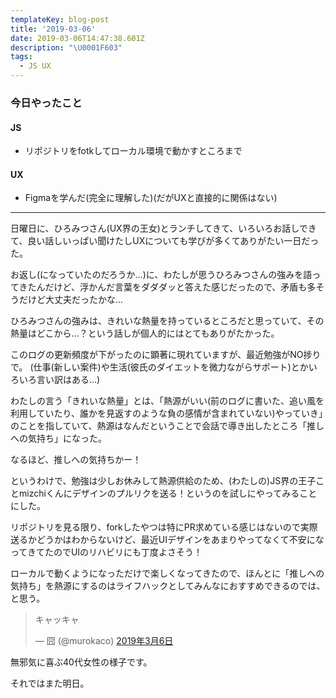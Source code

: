 ```yaml
---
templateKey: blog-post
title: '2019-03-06'
date: 2019-03-06T14:47:38.601Z
description: "\U0001F603"
tags:
  - JS UX
---
```

### 今日やったこと
#### JS

* リポジトリをfotkしてローカル環境で動かすところまで

#### UX

* Figmaを学んだ(完全に理解した)(だがUXと直接的に関係はない)

-----

日曜日に、ひろみつさん(UX界の王女)とランチしてきて、いろいろお話しできて、良い話しいっぱい聞けたしUXについても学びが多くてありがたい一日だった。


お返し(になっていたのだろうか…)に、わたしが思うひろみつさんの強みを語ってきたんだけど、浮かんだ言葉をダダダッと答えた感じだったので、矛盾も多そうだけど大丈夫だったかな…


ひろみつさんの強みは、きれいな熱量を持っているところだと思っていて、その熱量はどこから…？という話しが個人的にはとてもありがたかった。

このログの更新頻度が下がったのに顕著に現れていますが、最近勉強がNO捗りで。
(仕事(新しい案件)や生活(彼氏のダイエットを微力ながらサポート)とかいろいろ言い訳はある…)

わたしの言う「きれいな熱量」とは、「熱源がいい(前のログに書いた、追い風を利用していたり、誰かを見返すのような負の感情が含まれていない)やっていき」のことを指していて、熱源はなんだということで会話で導き出したところ「推しへの気持ち」になった。

なるほど、推しへの気持ちかー！

というわけで、勉強は少しお休みして熱源供給のため、(わたしの)JS界の王子ことmizchiくんにデザインのプルリクを送る！というのを試しにやってみることにした。

リポジトリを見る限り、forkしたやつは特にPR求めている感じはないので実際送るかどうかはわからないけど、最近UIデザインをあまりやってなくて不安になってきてたのでUIのリハビリにも丁度よさそう！

ローカルで動くようになっただけで楽しくなってきたので、ほんとに「推しへの気持ち」を熱源にするのはライフハックとしてみんなにおすすめできるのでは、と思う。

<blockquote class="twitter-tweet" data-lang="ja"><p lang="ja" dir="ltr">キャッキャ</p>&mdash; 囧 (@murokaco) <a href="https://twitter.com/murokaco/status/1103263243252903936?ref_src=twsrc%5Etfw">2019年3月6日</a></blockquote>
<script async src="https://platform.twitter.com/widgets.js" charset="utf-8"></script>

無邪気に喜ぶ40代女性の様子です。

それではまた明日。
